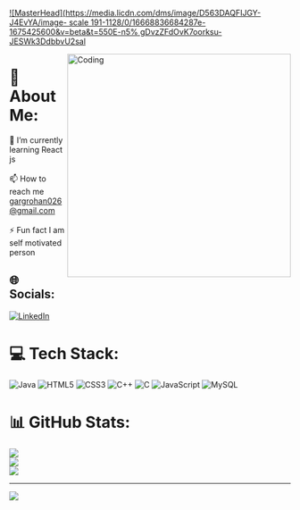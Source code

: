 [![MasterHead](https://media.licdn.com/dms/image/D563DAQFIJGY-J4EvYA/image- scale 191-1128/0/16668836684287e-1675425600&v=beta&t=550E-n5% gDvzZFdOvK7oorksu- JESWk3DdbbvU2sal](https://codegrills.in)

<img align="right" alt ="Coding" width="400" src="https://cdn.dribbble.com/users/1162077/screenshots/3848914/programmer.gif">

# 💫 About Me:
🌱 I’m currently learning React js<br><br>📫 How to reach me gargrohan026@gmail.com<br><br>⚡ Fun fact I am self motivated person


## 🌐 Socials:
[![LinkedIn](https://img.shields.io/badge/LinkedIn-%230077B5.svg?logo=linkedin&logoColor=white)](https://linkedin.com/in/rohan-garg-48a873271) 

# 💻 Tech Stack:
![Java](https://img.shields.io/badge/java-%23ED8B00.svg?style=for-the-badge&logo=java&logoColor=white) ![HTML5](https://img.shields.io/badge/html5-%23E34F26.svg?style=for-the-badge&logo=html5&logoColor=white) ![CSS3](https://img.shields.io/badge/css3-%231572B6.svg?style=for-the-badge&logo=css3&logoColor=white) ![C++](https://img.shields.io/badge/c++-%2300599C.svg?style=for-the-badge&logo=c%2B%2B&logoColor=white) ![C](https://img.shields.io/badge/c-%2300599C.svg?style=for-the-badge&logo=c&logoColor=white) ![JavaScript](https://img.shields.io/badge/javascript-%23323330.svg?style=for-the-badge&logo=javascript&logoColor=%23F7DF1E) ![MySQL](https://img.shields.io/badge/mysql-%2300f.svg?style=for-the-badge&logo=mysql&logoColor=white)
# 📊 GitHub Stats:
![](https://github-readme-stats.vercel.app/api?username=RohanGarg786&theme=dark&hide_border=false&include_all_commits=false&count_private=false)<br/>
![](https://github-readme-streak-stats.herokuapp.com/?user=RohanGarg786&theme=dark&hide_border=false)<br/>
![](https://github-readme-stats.vercel.app/api/top-langs/?username=RohanGarg786&theme=dark&hide_border=false&include_all_commits=false&count_private=false&layout=compact)

---
[![](https://visitcount.itsvg.in/api?id=RohanGarg786&icon=0&color=0)](https://visitcount.itsvg.in)

<!-- Proudly created with GPRM ( https://gprm.itsvg.in ) -->

